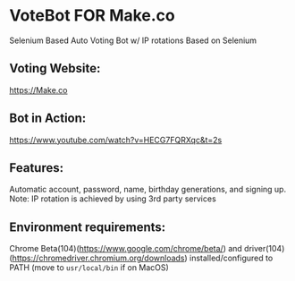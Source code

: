 # VoteBot FOR Make.co
Selenium Based Auto Voting Bot w/ IP rotations Based on Selenium

## Voting Website:
https://Make.co

## Bot in Action:
https://www.youtube.com/watch?v=HECG7FQRXqc&t=2s

## Features:
Automatic account, password, name, birthday generations, and signing up.
Note: IP rotation is achieved by using 3rd party services

## Environment requirements: 
Chrome Beta(104)(https://www.google.com/chrome/beta/) and driver(104)(https://chromedriver.chromium.org/downloads) installed/configured to PATH (move to `usr/local/bin` if on MacOS)
